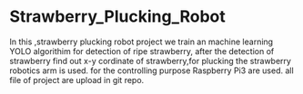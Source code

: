 # Strawberry_Plucking_Robot
In this ,strawberry plucking robot project we train an machine learning YOLO algorithim for detection of ripe strawberry,
after the detection of strawberry find out x-y cordinate of strawberry,for plucking the strawberry robotics arm is used.
for the controlling purpose Raspberry Pi3 are used.
all file of project are upload in git repo.


